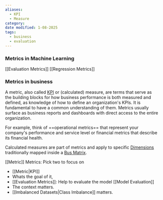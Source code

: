 ```yaml
---
aliases:
  - KPI
  - Measure
category: 
date modified: 1-08-2025
tags:
  - business
  - evaluation
---
```

### Metrics in Machine Learning

[[Evaluation Metrics]]
[[Regression Metrics]]
### Metrics in business

A metric, also called [KPI](term/key%20performance%20indicator%20(kpi).md) or (calculated) measure, are terms that serve as the building blocks for how business performance is both measured and defined, as knowledge of how to define an organization's KPIs. It is fundamental to have a common understanding of them. Metrics usually surface as business reports and dashboards with direct access to the entire organization.

For example, think of ==operational metrics== that represent your company's performance and service level or financial metrics that describe its financial health. 

Calculated measures are part of metrics and apply to specific [Dimensions](Dimensions.md) traditionally mapped inside a [Bus Matrix](term/bus%20matrix.md). 


[[Metric]]
Metrics: Pick two to focus on
- [[Metric|KPI]]
- Whats the goal of it,
- [[Evaluation Metrics]]: Help to evaluate the model [[Model Evaluation]]
- The context matters.
- [[Imbalanced Datasets|Class Imbalance]] matters.